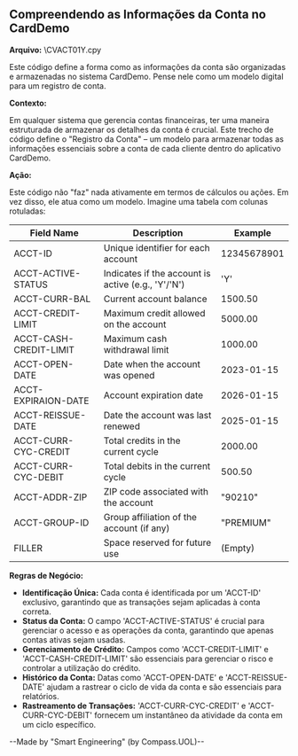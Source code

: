 ##  Compreendendo as Informações da Conta no CardDemo

**Arquivo:**  \CVACT01Y.cpy

Este código define a forma como as informações da conta são organizadas e armazenadas no sistema CardDemo. Pense nele como um modelo digital para um registro de conta.

**Contexto:**

Em qualquer sistema que gerencia contas financeiras, ter uma maneira estruturada de armazenar os detalhes da conta é crucial. Este trecho de código define o "Registro da Conta" – um modelo para armazenar todas as informações essenciais sobre a conta de cada cliente dentro do aplicativo CardDemo.

**Ação:**

Este código não "faz" nada ativamente em termos de cálculos ou ações. Em vez disso, ele atua como um modelo. Imagine uma tabela com colunas rotuladas:

| Field Name                 | Description                                     | Example                  |
| --------------------------- | ----------------------------------------------- | ------------------------ |
| ACCT-ID                    | Unique identifier for each account             | 12345678901             |
| ACCT-ACTIVE-STATUS         | Indicates if the account is active (e.g., 'Y'/'N') | 'Y'                     |
| ACCT-CURR-BAL              | Current account balance                         | 1500.50                 |
| ACCT-CREDIT-LIMIT          | Maximum credit allowed on the account          | 5000.00                 |
| ACCT-CASH-CREDIT-LIMIT     | Maximum cash withdrawal limit                 | 1000.00                 |
| ACCT-OPEN-DATE             | Date when the account was opened               | 2023-01-15              |
| ACCT-EXPIRAION-DATE        | Account expiration date                       | 2026-01-15              |
| ACCT-REISSUE-DATE          | Date the account was last renewed             | 2025-01-15              |
| ACCT-CURR-CYC-CREDIT       | Total credits in the current cycle          | 2000.00                 |
| ACCT-CURR-CYC-DEBIT        | Total debits in the current cycle            | 500.50                  |
| ACCT-ADDR-ZIP              | ZIP code associated with the account           | "90210"                 |
| ACCT-GROUP-ID              | Group affiliation of the account (if any)     | "PREMIUM"                |
| FILLER                     | Space reserved for future use                  | (Empty)                 |

**Regras de Negócio:**

* **Identificação Única:** Cada conta é identificada por um 'ACCT-ID' exclusivo, garantindo que as transações sejam aplicadas à conta correta.
* **Status da Conta:** O campo 'ACCT-ACTIVE-STATUS' é crucial para gerenciar o acesso e as operações da conta, garantindo que apenas contas ativas sejam usadas.
* **Gerenciamento de Crédito:** Campos como 'ACCT-CREDIT-LIMIT' e 'ACCT-CASH-CREDIT-LIMIT' são essenciais para gerenciar o risco e controlar a utilização do crédito.
* **Histórico da Conta:** Datas como 'ACCT-OPEN-DATE' e 'ACCT-REISSUE-DATE' ajudam a rastrear o ciclo de vida da conta e são essenciais para relatórios.
* **Rastreamento de Transações:** 'ACCT-CURR-CYC-CREDIT' e 'ACCT-CURR-CYC-DEBIT' fornecem um instantâneo da atividade da conta em um ciclo específico.

--Made by "Smart Engineering" (by Compass.UOL)--